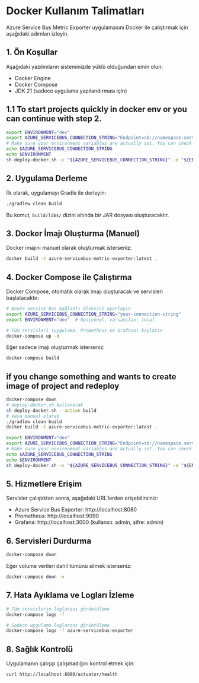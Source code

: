 # Docker Kullanım Talimatları

Azure Service Bus Metric Exporter uygulamasını Docker ile çalıştırmak için aşağıdaki adımları izleyin.

## 1. Ön Koşullar

Aşağıdaki yazılımların sisteminizde yüklü olduğundan emin olun:

- Docker Engine
- Docker Compose
- JDK 21 (sadece uygulama yapılandırması için)

## 1.1 To start projects quickly in docker env or you can continue with step 2.
```bash
export ENVIRONMENT="dev"
export AZURE_SERVICEBUS_CONNECTION_STRING="Endpoint=sb://namespace.servicebus.windows.net/;SharedAccessKeyName=<your SharedAccessKeyName>;SharedAccessKey=<your SharedAccessKey>"
# Make sure your environment variables are actually set. You can check with:
echo $AZURE_SERVICEBUS_CONNECTION_STRING
echo $ENVIRONMENT
sh deploy-docker.sh -c "${AZURE_SERVICEBUS_CONNECTION_STRING}" -e "${ENVIRONMENT}"
```

## 2. Uygulama Derleme

İlk olarak, uygulamayı Gradle ile derleyin:

```bash
./gradlew clean build
```

Bu komut, `build/libs/` dizini altında bir JAR dosyası oluşturacaktır.

## 3. Docker İmajı Oluşturma (Manuel)

Docker imajını manuel olarak oluşturmak isterseniz:

```bash
docker build -t azure-servicebus-metric-exporter:latest .
```

## 4. Docker Compose ile Çalıştırma

Docker Compose, otomatik olarak imajı oluşturacak ve servisleri başlatacaktır:

```bash
# Azure Service Bus bağlantı dizesini ayarlayın
export AZURE_SERVICEBUS_CONNECTION_STRING="your-connection-string"
export ENVIRONMENT="dev"  # Opsiyonel, varsayılan: local

# Tüm servisleri (uygulama, Prometheus ve Grafana) başlatın
docker-compose up -d
```

Eğer sadece imajı oluşturmak isterseniz:

```bash
docker-compose build
```

## if you change something and wants to create image of project and redeploy
```bash
docker-compose down
# deploy-docker.sh kullanarak
sh deploy-docker.sh --action build
# Veya manuel olarak
./gradlew clean build
docker build -t azure-servicebus-metric-exporter:latest .

export ENVIRONMENT="dev"
export AZURE_SERVICEBUS_CONNECTION_STRING="Endpoint=sb://namespace.servicebus.windows.net/;SharedAccessKeyName=<your SharedAccessKeyName>;SharedAccessKey=<your SharedAccessKey>"
# Make sure your environment variables are actually set. You can check with:
echo $AZURE_SERVICEBUS_CONNECTION_STRING
echo $ENVIRONMENT
sh deploy-docker.sh -c "${AZURE_SERVICEBUS_CONNECTION_STRING}" -e "${ENVIRONMENT}"
```


## 5. Hizmetlere Erişim

Servisler çalıştıktan sonra, aşağıdaki URL'lerden erişebilirsiniz:

- Azure Service Bus Exporter: http://localhost:8080
- Prometheus: http://localhost:9090
- Grafana: http://localhost:3000 (kullanıcı: admin, şifre: admin)

## 6. Servisleri Durdurma

```bash
docker-compose down
```

Eğer volume verileri dahil tümünü silmek isterseniz:

```bash
docker-compose down -v
```

## 7. Hata Ayıklama ve Logları İzleme

```bash
# Tüm servislerin loglarını görüntüleme
docker-compose logs -f

# Sadece uygulama loglarını görüntüleme
docker-compose logs -f azure-servicebus-exporter
```

## 8. Sağlık Kontrolü

Uygulamanın çalışıp çalışmadığını kontrol etmek için:

```bash
curl http://localhost:8080/actuator/health
```